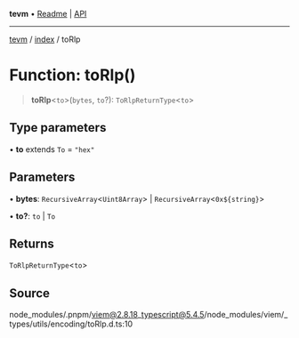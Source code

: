 **tevm** • [Readme](../../README.md) \| [API](../../modules.md)

***

[tevm](../../README.md) / [index](../README.md) / toRlp

# Function: toRlp()

> **toRlp**\<`to`\>(`bytes`, `to`?): `ToRlpReturnType`\<`to`\>

## Type parameters

• **to** extends `To` = `"hex"`

## Parameters

• **bytes**: `RecursiveArray`\<`Uint8Array`\> \| `RecursiveArray`\<```0x${string}```\>

• **to?**: `to` \| `To`

## Returns

`ToRlpReturnType`\<`to`\>

## Source

node\_modules/.pnpm/viem@2.8.18\_typescript@5.4.5/node\_modules/viem/\_types/utils/encoding/toRlp.d.ts:10

